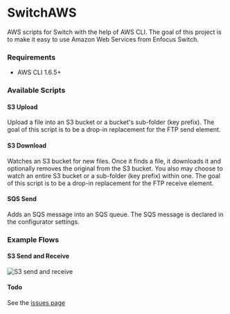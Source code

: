 SwitchAWS
=========
AWS scripts for Switch with the help of AWS CLI. The goal of this project is to make it easy to use Amazon Web Services from Enfocus Switch.

### Requirements
- AWS CLI 1.6.5+

### Available Scripts

#### S3 Upload
Upload a file into an S3 bucket or a bucket's sub-folder (key prefix). The goal of this script is to be a drop-in replacement for the FTP send element.

#### S3 Download
Watches an S3 bucket for new files. Once it finds a file, it downloads it and optionally removes the original from the S3 bucket. You also may choose to watch an entire S3 bucket or a sub-folder (key prefix) within one. The goal of this script is to be a drop-in replacement for the FTP receive element.

#### SQS Send

Adds an SQS message into an SQS queue. The SQS message is declared in the configurator settings.

### Example Flows
#### S3 Send and Receive
![S3 send and receive](http://i.imgur.com/0riwyVF.png "Send and receive screenshot")

#### Todo
See the [issues page](https://github.com/dominickp/SwitchAWS/issues)
